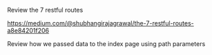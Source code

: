  Review the 7 restful routes

 https://medium.com/@shubhangirajagrawal/the-7-restful-routes-a8e84201f206

 Review how we passed data to the index page using path parameters
